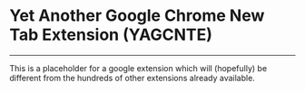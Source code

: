 # Yet Another Google Chrome New Tab Extension (YAGCNTE)
---
This is a placeholder for a google extension which will (hopefully) be different from the hundreds of other extensions already available. 
